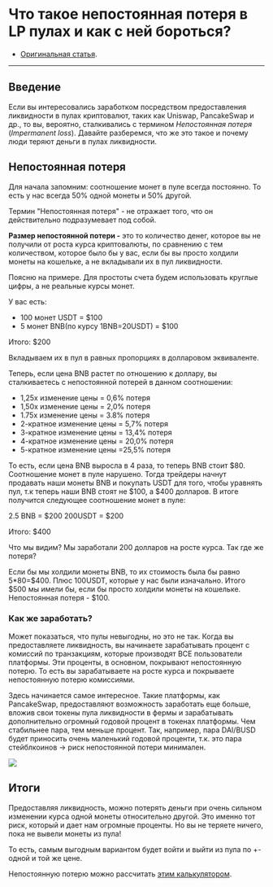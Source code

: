 # Что такое непостоянная потеря в LP пулах и как с ней бороться?
- [Оригинальная статья](https://telegra.ph/CHto-takoe-nepostoyannaya-poterya-v-LP-pulah-02-06).
---

## Введение
Если вы интересовались заработком посредством предоставления ликвидности в пулах криптовалют, таких как Uniswap, PancakeSwap и др., то вы, вероятно, сталкивались с термином *Непостоянная потеря* (*Impermanent loss*). Давайте разберемся, что же это такое и почему люди теряют деньги в пулах ликвидности.

## Непостоянная потеря
Для начала запомним: cоотношение монет в пуле всегда постоянно. То есть у нас всегда 50% одной монеты и 50% другой.

Термин "Непостоянная потеря" - не отражает того, что он действительно подразумевает под собой.

**Размер непостоянной потери -** это то количество денег, которое вы не получили от роста курса криптовалюты, по сравнению с тем количеством, которое было бы у вас, если бы вы просто холдили монеты на кошельке, а не вкладывали их в пул ликвидности.

Поясню на примере. Для простоты счета будем использовать круглые цифры, а не реальные курсы монет.

У вас есть:
- 100 монет USDT = \$100
- 5 монет BNB(по курсу 1BNB=20USDT) = \$100

Итого: \$200

Вкладываем их в пул в равных пропорциях в долларовом эквиваленте.

Теперь, если цена BNB растет по отношению к доллару, вы сталкиваетесь с непостоянной потерей в данном соотношении:

-   1,25x изменение цены = 0,6% потеря
-   1,50x изменение цены = 2,0% потеря
-   1.75x изменение цены = 3.8% потеря
-   2-кратное изменение цены = 5,7% потеря
-   3-кратное изменение цены = 13,4% потеря
-   4-кратное изменение цены = 20,0% потеря
-   5-кратное изменение цены =25,5% потеря

То есть, если цена BNB выросла в 4 раза, то теперь BNB стоит \$80. Соотношение монет в пуле нарушено. Тогда трейдеры начнут продавать наши монеты BNB и покупать USDT для того, чтобы уравнять пул, т.к теперь наши BNB стоят не \$100, а \$400 долларов. В итоге получится следующее соотношение монет в пуле:

2.5 BNB = \$200
200USDT = \$200

Итого: \$400

Что мы видим? Мы заработали 200 долларов на росте курса. Так где же потеря?

Если бы мы холдили монеты BNB, то их стоимость была бы равно 5*80=\$400. Плюс 100USDT, которые у нас были изначально. Итого \$500 мы имели бы, если бы просто холдили монеты на кошельке. Непостоянная потеря - \$100.

### Как же заработать?
Может показаться, что пулы невыгодны, но это не так.
Когда вы предоставляете ликвидность, вы начинаете зарабатывать процент с комиссий по транзакциям, которые производят ВСЕ пользователи платформы. Эти проценты, в основном, покрывают непостоянную потерю. То есть вы зарабатываете на росте курса и покрываете непостоянную потерю комиссиями.

Здесь начинается самое интересное. Такие платформы, как PancakeSwap, предоставляют возможность заработать еще больше, вложив свои токены пула ликвидности в фермы и зарабатывать дополнительно огромный годовой процент в токенах платформы. Чем стабильнее пара, тем меньше процент. Так, например, пара DAI/BUSD будет приносить очень маленький годовой проценти, т.к. это пара стейблкоинов -> риск непостоянной потери минимален.

![](https://telegra.ph/file/fc5c2fe1db10fa2233272.png)

## Итоги
Предоставляя ликвидность, можно потерять деньги при очень сильном изменении курса одной монеты относительно другой. Это именно тот риск, который и дает нам огромные проценты.
Но вы не теряете ничего, пока не вывели монеты из пула!

То есть, самым выгодным вариантом будет войти и выйти из пула по +- одной и той же цене.

Непостоянную потерю можно рассчитать [этим калькулятором](https://defiyield.info/advanced-impermanent-loss-calculator).